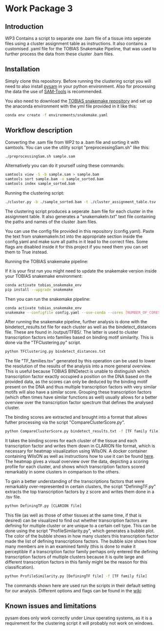 Work Package 3
=======================================

Introduction 
------------

WP3 Contains a script to separate one .bam file of a tissue into seperate files using a cluster assignment table as instructions. It also contains a customised .yaml file for the TOBIAS Snakemake Pipeline, that was used to further process the data from these cluster .bam files.

Installation
------------
Simply clone this repository. Before running the clustering script you will need to also install [pysam](https://pypi.org/project/pysam/) in your python environment. Also for processing the data the use of [SAM-Tools](https://www.htslib.org/download/) is recommended.

You also need to download the [TOBIAS snakemake repository](https://github.molgen.mpg.de/loosolab/TOBIAS_snakemake) and set up the anaconda environment with the yml file provided in it like this:

```bash
conda env create -f environments/snakemake.yaml
```

Workflow description
--------------------

Converting the .sam file from WP2 to a .bam file and sorting it with samtools. You can use the utility script "preprocessingSam.sh" like this:
```bash
./preprocessingSam.sh sample.sam
```

Alternatively you can do it yourself using these commands:
```bash
samtools view -S -b sample.sam > sample.bam
samtools sort sample.bam -o sample_sorted.bam
samtools index sample_sorted.bam
```

Running the clustering script:
```bash
./cluster.py -b ./sample_sorted.bam -t ./cluster_assignment_table.tsv -o ./clusterBams/
```

The clustering script produces a seperate .bam file for each cluster in the assignment table. It also generates a "snakemakeIn.txt" text file containing the paths and names of the cluster .bam files.

You can use the config file provided in this repository (config.yaml).
Paste the text from snakemakeIn.txt into the appropriate section inside the config.yaml and make sure all paths in it lead to the correct files.
Some flags are disabled inside it for this project if you need them you can set them to True instead.

Running the TOBIAS snakemake pipeline:

If it is your first run you might need to update the snakemake version inside your TOBIAS snakemake environment:
```bash
conda activate tobias_snakemake_env
pip install --upgrade snakemake
```
Then you can run the snakemake pipeline:
```bash
conda activate tobias_snakemake_env
snakemake --configfile config.yaml --use-conda --cores [NUMBER_OF_CORES] --conda-prefix /tmp --keep-going
```
After running the snakemake pipeline, further analysis is done with the bindetect_results.txt file for each cluster as well as the bindetect_distances file. These are found in /output/TFBS/. The latter is used to cluster transcription factors into families based on binding motif similarity. This is done via the "TFClustering.py" script. 
```bash
python TFClustering.py bindetect_distances.txt
```
The file "TF_families.tsv" generated by this operation can be used to lower the resolution of the results of the analysis into a more general overview. This is useful because TOBIAS BINDetect is unable to distinguish which transcription factor exactly occupied a position on the DNA based on the provided data, as the scores can only be deduced by the binding motif present on the DNA and thus multiple transcription factors with very similar motifs will also have a similar score. Grouping these transcription factors (which often times have similar functions as well) usually allows for a better overview over the transcription factor spectrum that defines the analysed cluster. 

The binding scores are extracted and brought into a format that allows futher processing via the script "CompareClusterScore.py". 
```bash
python CompareClusterScore.py bindetect_results.txt -f [TF family file]
```
It takes the binding scores for each cluster of the tissue and each transcription factor and writes them down in CLARION file format, which is necessary for heatmap visualization using WIlsON. A docker container containing WIlsON as well as instructions how to use it can be found [here](https://hub.docker.com/r/loosolab/wilson/).
The heatmap gives a visual overview over the data, depicting a scoring profile for each cluster, and shows which transcription factors scored remarkably in some clusters in comparison to the others.

To gain a better understanding of the transcriptions factors that were remarkably over-represented in certain clusters, the script "DefiningTF.py" extracts the top transcription factors by z score and writes them done in a .tsv file. 
```bash
python DefiningTF.py [CLARION file]
```

This file (as well as those of other tissues at the same time, if that is desired) can be visualized to find out whether transcription factors are defining for multiple cluster or are unique to a certain cell type. This can be done using the script "ProfileSimilarity.py", which generates a bubble plot. The color of the bubble shows in how many clusters this transcription factor made the list of defining transcriptions factors. The bubble size shows how many members are in an examined family (this is done to make it perceptible if a transcription factor family perhaps only entered the defining transcription factors of multiple clusters because it is quite large and different transcription factors in this family might be the reason for this classification). 
```bash
python ProfileSimilarity.py [DefiningTF file] -f [TF family file]
```
The commands shown here are used run the scripts in their default setting for our analysis. Different options and flags can be found in the [wiki](https://github.com/loosolab/Datenanalyse-2021/wiki/WP3#wp3-scripts)

Known issues and limitations
----------------------------
pysam does only work correctly under Linux operating systems, as it is a requirement for the clustering script it will probably not work on windows.
